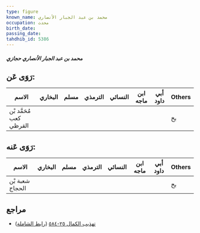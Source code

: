 ```yaml
---
type: figure
known_name: محمد بن عبد الجبار الأنصاري
occupation: محدث
birth_date:
passing_date:
tahdhib_id: 5386
---
```

##### محمد بن عبد الجبار الأنصاري حجازي

## رَوَى عَن:
| الاسم                   | البخاري | مسلم | الترمذي | النسائي | ابن ماجه | أبي داود | Others |
| ----------------------- | ------- | ---- | ------- | ------- | -------- | -------- | ------ |
| مُحَمَّد بْن كعب القرظي |         |      |         |         |          |          | بخ     |
## رَوَى عَنه:
| الاسم           | البخاري | مسلم | الترمذي | النسائي | ابن ماجه | أبي داود | Others |
| --------------- | ------- | ---- | ------- | ------- | -------- | -------- | ------ |
| شعبة بْن الحجاج |         |      |         |         |          |          | بخ     |
## مراجع
- [تهذيب الكمال ٢٥-٥٨٤](obsidian://open?vault=Tahdhib-al-Kamal&file=Figures/٥٣٨٦-محمد%20بن%20عبد%20الجبار%20الأنصاري%20حجازي) ([رابط الشاملة](https://shamela.ws/book/3722/13677))